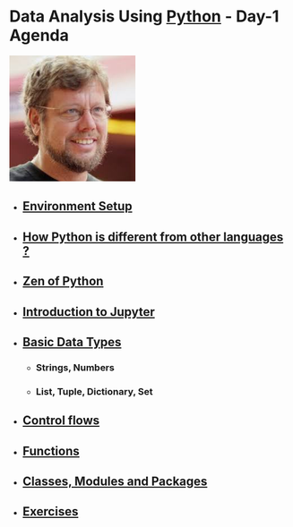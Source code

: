 # Data Analysis Using [Python](https://www.python.org) - Day-1 Agenda

![Gudio Van Rossum](./gudio_van_rossum.jpg)

* ## [Environment Setup](./installation.md)
* ## [How Python is different from other languages ?](./python_language.md)
* ## [Zen of Python](./zen_of_python.md)
* ## <a href="./introduction_jupyter.ipynb">Introduction to Jupyter</a>
* ## <a href="./basic_data_types.ipynb">Basic Data Types</a>
  - ### Strings, Numbers
  - ### List, Tuple, Dictionary, Set
* ## <a href="./control_flows.ipynb">Control flows</a>
* ## <a href = "./functions.ipynb">Functions</a>
* ## <a href="./classes_modules_pkgs.ipynb">Classes, Modules and Packages</a>
* ## <a href="./day1_exercises.ipynb">Exercises</a>